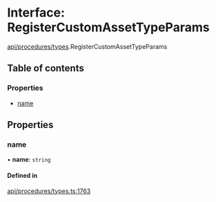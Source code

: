 # Interface: RegisterCustomAssetTypeParams

[api/procedures/types](../wiki/api.procedures.types).RegisterCustomAssetTypeParams

## Table of contents

### Properties

- [name](../wiki/api.procedures.types.RegisterCustomAssetTypeParams#name)

## Properties

### name

• **name**: `string`

#### Defined in

[api/procedures/types.ts:1763](https://github.com/PolymeshAssociation/polymesh-sdk/blob/9a8715021/src/api/procedures/types.ts#L1763)
